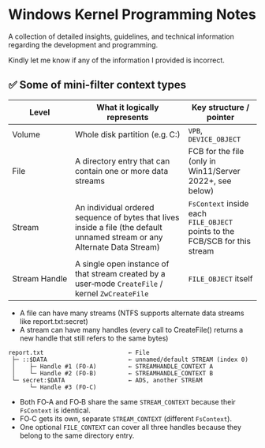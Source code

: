 # Windows Kernel Programming Notes

A collection of detailed insights, guidelines, and technical information regarding the development and programming.

Kindly let me know if any of the information I provided is incorrect.

## ✅ Some of mini-filter context types

| Level | What it logically represents | Key structure / pointer |
|---|---|---|
| Volume | Whole disk partition (e.g. C:) | `VPB`, `DEVICE_OBJECT` |
| File | A directory entry that can contain one or more data streams | FCB for the file (only in Win11/Server 2022+, see below) |
| Stream | 	An individual ordered sequence of bytes that lives inside a file (the default unnamed stream or any Alternate Data Stream) | `FsContext` inside each `FILE_OBJECT` points to the FCB/SCB for this stream |
| Stream Handle | A single open instance of that stream created by a user‑mode `CreateFile` / kernel `ZwCreateFile` | `FILE_OBJECT` itself |

 * A file can have many streams (NTFS supports alternate data streams like report.txt:secret)
 * A stream can have many handles (every call to CreateFile() returns a new handle that still refers to the same bytes)

```
report.txt                        ← File
 ├─ ::$DATA                       ← unnamed/default STREAM (index 0)
 │    ├─ Handle #1 (FO‑A)         ← STREAMHANDLE_CONTEXT A
 │    └─ Handle #2 (FO‑B)         ← STREAMHANDLE_CONTEXT B
 └─ secret:$DATA                  ← ADS, another STREAM
      └─ Handle #3 (FO‑C)
```

 * Both FO‑A and FO‑B share the same `STREAM_CONTEXT` because their `FsContext` is identical.
 * FO‑C gets its own, separate `STREAM_CONTEXT` (different `FsContext`).
 * One optional `FILE_CONTEXT` can cover all three handles because they belong to the same directory entry.
